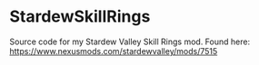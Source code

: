 # StardewSkillRings

Source code for my Stardew Valley Skill Rings mod.
Found here: https://www.nexusmods.com/stardewvalley/mods/7515
